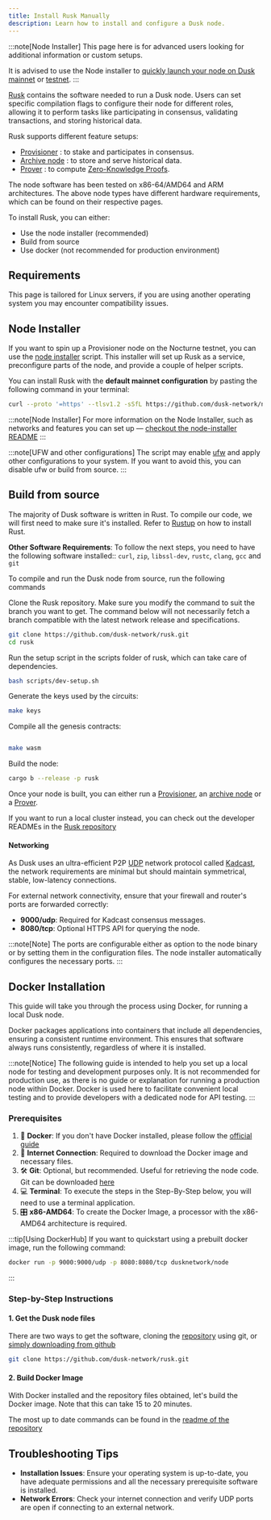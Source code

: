```yaml
---
title: Install Rusk Manually
description: Learn how to install and configure a Dusk node.
---
```


:::note[Node Installer]
This page here is for advanced users looking for additional information or custom setups.

It is advised to use the Node installer to [quickly launch your node on Dusk mainnet](/operator/guides/mainnet-node) or [testnet](/operator/guides/nocturne-node).
:::

<a href="https://github.com/dusk-network/rusk" target="_blank">Rusk</a> contains the software needed to run a Dusk node. Users can set specific compilation flags to configure their node for different roles, allowing it to perform tasks like participating in consensus, validating transactions, and storing historical data.

Rusk supports different feature setups:
- [Provisioner](/operator/provisioner) : to stake and participates in consensus.
- [Archive node](/operator/archive-node) : to store and serve historical data.
- [Prover](/operator/prover) : to compute [Zero-Knowledge Proofs](/learn/deep-dive/cryptography/zkp).

The node software has been tested on x86-64/AMD64 and ARM architectures. The above node types have different hardware requirements, which can be found on their respective pages.

To install Rusk, you can either:
- Use the node installer (recommended)
- Build from source
- Use docker (not recommended for production environment)

## Requirements

This page is tailored for Linux servers, if you are using another operating system you may encounter compatibility issues.

## Node Installer

If you want to spin up a Provisioner node on the Nocturne testnet, you can use the <a href="https://github.com/dusk-network/node-installer" target="_blank">node installer</a> script. This installer will set up Rusk as a service, preconfigure parts of the node, and provide a couple of helper scripts.

You can install Rusk with the **default mainnet configuration** by pasting the following command in your terminal:
```sh
curl --proto '=https' --tlsv1.2 -sSfL https://github.com/dusk-network/node-installer/releases/latest/download/node-installer.sh | sudo bash
```
:::note[Node Installer]
For more information on the Node Installer, such as networks and features you can set up —
<a href="https://github.com/dusk-network/node-installer/" target="_blank">checkout the node-installer README</a>
:::

:::note[UFW and other configurations]
The script may enable <a href="https://help.ubuntu.com/community/UFW" target="_blank">ufw</a>  and apply other configurations to your system. If you want to avoid this, you can disable ufw or build from source.
:::

## Build from source

The majority of Dusk software is written in Rust. To compile our code, we will first need to make sure it's installed. Refer to <a href="https://rustup.rs/" target="_blank">Rustup</a> on how to install Rust.

**Other Software Requirements**: To follow the next steps, you need to have the following software installed:: `curl`, `zip`, `libssl-dev`, `rustc`, `clang`, `gcc` and `git`

To compile and run the Dusk node from source, run the following commands

Clone the Rusk repository. Make sure you modify the command to suit the branch you want to get. The command below will not necessarily fetch a branch compatible with the latest network release and specifications.
```bash
git clone https://github.com/dusk-network/rusk.git
cd rusk
```

Run the setup script in the scripts folder of rusk, which can take care of dependencies.

```bash
bash scripts/dev-setup.sh
```

Generate the keys used by the circuits:
```bash
make keys
```
Compile all the genesis contracts:
```bash

make wasm
```
Build the node:
```bash
cargo b --release -p rusk
```

Once your node is built, you can either run a [Provisioner](/operator/provisioner), an [archive node](/operator/archive-node) or a [Prover](/operator/prover).

If you want to run a local cluster instead, you can check out the developer READMEs in the <a href="https://github.com/dusk-network/rusk" target="_blank">Rusk repository</a>

#### Networking

As Dusk uses an ultra-efficient P2P <a href="https://en.wikipedia.org/wiki/User_Datagram_Protocol" target="_blank">UDP</a> network protocol called <a href="https://github.com/dusk-network/kadcast/blob/main/README.md" target="_blank">Kadcast</a>, the network requirements are minimal but should maintain symmetrical, stable, low-latency connections.

For external network connectivity, ensure that your firewall and router's ports are forwarded correctly:

- **9000/udp**: Required for Kadcast consensus messages.
- **8080/tcp**: Optional HTTPS API for querying the node.

:::note[Note]
The ports are configurable either as option to the node binary or by setting them in the configuration files. The node installer automatically configures the necessary ports.
:::

## Docker Installation

This guide will take you through the process using Docker, for running a local Dusk node.

Docker packages applications into containers that include all dependencies, ensuring a consistent runtime environment. This ensures that software always runs consistently, regardless of where it is installed.

:::note[Notice]
The following guide is intended to help you set up a local node for testing and development purposes only. It is not recommended for production use, as there is no guide or explanation for running a production node within Docker. Docker is used here to facilitate convenient local testing and to provide developers with a dedicated node for API testing.
:::


### Prerequisites

1. 🐳 **Docker**: If you don't have Docker installed, please follow the [official guide](https://docs.docker.com/desktop/)
2. 🛜 **Internet Connection**: Required to download the Docker image and necessary files.
3. 🛠️ **Git**: Optional, but recommended. Useful for retrieving the node code. Git can be downloaded <a href="https://git-scm.com/downloads" target="_blank">here</a>
4. 💻 **Terminal**: To execute the steps in the Step-By-Step below, you will need to use a terminal application.
5. 🎛️ **x86-AMD64**: To create the Docker Image, a processor with the x86-AMD64 architecture is required.

:::tip[Using DockerHub]
If you want to quickstart using a prebuilt docker image, run the following command:
```sh
docker run -p 9000:9000/udp -p 8080:8080/tcp dusknetwork/node
```
:::

### Step-by-Step Instructions

#### 1. Get the Dusk node files

There are two ways to get the software, cloning the <a href="https://github.com/dusk-network/rusk.git" target="_blank">repository</a> using git, or [simply downloading from github](https://github.com/dusk-network/rusk)

```sh
git clone https://github.com/dusk-network/rusk.git
```

#### 2. Build Docker Image

With Docker installed and the repository files obtained, let's build the Docker image. Note that this can take 15 to 20 minutes.

The most up to date commands can be found in the [readme of the repository](https://github.com/dusk-network/rusk?tab=readme-ov-file#-docker-support)

## Troubleshooting Tips

* **Installation Issues**: Ensure your operating system is up-to-date, you have adequate permissions and all the necessary prerequisite software is installed.
* **Network Errors**: Check your internet connection and verify UDP ports are open if connecting to an external network.
